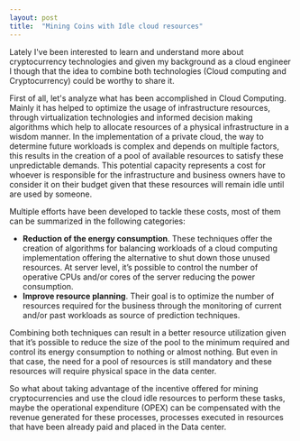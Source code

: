 ```yaml
---
layout: post
title:  "Mining Coins with Idle cloud resources"
---
```

Lately I've been interested to learn and understand more about
cryptocurrency technologies and given my background as a cloud
engineer I though that the idea to combine both technologies (Cloud
computing and Cryptocurrency) could be worthy to share it.

First of all, let's analyze what has been accomplished in Cloud
Computing. Mainly it has helped to optimize the usage of
infrastructure resources, through virtualization technologies and
informed decision making algorithms which help to allocate resources
of a physical infrastructure in a wisdom manner. In the
implementation of a private cloud, the way to determine future
workloads is complex and depends on multiple factors, this results in
the creation of a pool of available resources to satisfy these
unpredictable demands. This potential capacity represents a cost for
whoever is responsible for the infrastructure and business owners
have to consider it on their budget given that these resources will
remain idle until are used by someone.

Multiple efforts have been developed to tackle these costs, most of
them can be summarized in the following categories:

- **Reduction of the energy consumption**. These techniques offer
the creation of algorithms for balancing workloads of a cloud
computing implementation offering the alternative to shut down those
unused resources. At server level, it’s possible to control the
number of operative CPUs and/or cores of the server reducing the
power consumption.
- **Improve resource planning**. Their goal is to optimize the
number of resources required for the business through the monitoring
of current and/or past workloads as source of prediction techniques.

Combining both techniques can result in a better resource utilization
given that it’s possible to reduce the size of the pool to the
minimum required and control its energy consumption to nothing or
almost nothing. But even in that case, the need for a pool of
resources is still mandatory and these resources will require
physical space in the data center.

So what about taking advantage of the incentive offered for mining
cryptocurrencies and use the cloud idle resources to perform these
tasks, maybe the operational expenditure (OPEX) can be compensated
with the revenue generated for these processes, processes executed in
resources that have been already paid and placed in the Data center.
